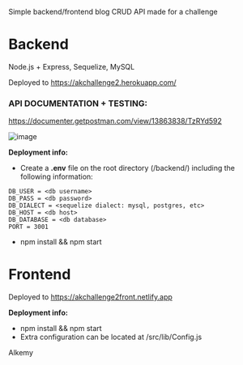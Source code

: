 Simple backend/frontend blog CRUD API made for a challenge

# Backend
Node.js + Express, Sequelize, MySQL

Deployed to https://akchallenge2.herokuapp.com/

### API DOCUMENTATION + TESTING: 

https://documenter.getpostman.com/view/13863838/TzRYd592

![image](https://user-images.githubusercontent.com/23263273/118729714-c4743300-b80c-11eb-85da-133598626c50.png)

**Deployment info:**
- Create a **.env** file on the root directory (/backend/) including the following information:
```
DB_USER = <db username>
DB_PASS = <db password>
DB_DIALECT = <sequelize dialect: mysql, postgres, etc>
DB_HOST = <db host>
DB_DATABASE = <db database>
PORT = 3001
```
- npm install && npm start

# Frontend

Deployed to https://akchallenge2front.netlify.app

**Deployment info:**
- npm install && npm start
- Extra configuration can be located at /src/lib/Config.js

Alkemy
